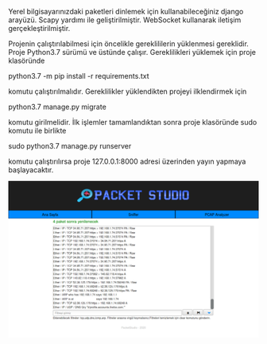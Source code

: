 Yerel bilgisayarınızdaki paketleri dinlemek için kullanabileceğiniz django arayüzü. Scapy yardımı ile geliştirilmiştir. WebSocket kullanarak iletişim gerçekleştirilmiştir. 

Projenin çalıştırılabilmesi için öncelikle gereklililerin yüklenmesi gereklidir. Proje Python3.7 sürümü ve üstünde çalışır. Gereklilikleri yüklemek için proje klasöründe

python3.7 -m pip install -r requirements.txt

komutu çalıştırılmalıdır. Gereklilikler yüklendikten projeyi ilklendirmek için

python3.7 manage.py migrate

komutu girilmelidir. İlk işlemler tamamlandıktan sonra proje klasöründe sudo komutu ile birlikte

sudo python3.7 manage.py runserver

komutu çalıştırılırsa proje 127.0.0.1:8000 adresi üzerinden yayın yapmaya başlayacaktır.

![PacketStudio önizleme](https://raw.githubusercontent.com/coderistan/packetstudio/master/static/img/preview.png?token=AGXU4OM35NLIC2FB6NA6H7C7GT4SI)